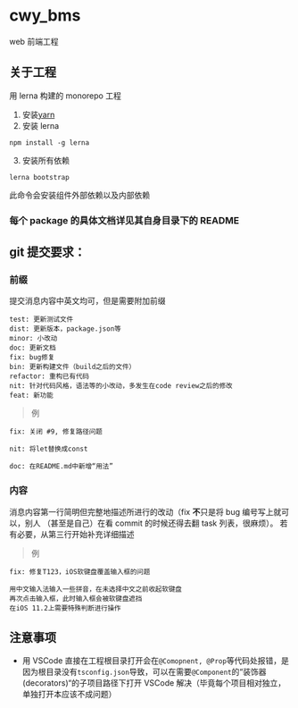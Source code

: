 # cwy_bms

web 前端工程

## 关于工程

用 lerna 构建的 monorepo 工程

1. 安装[yarn](https://yarnpkg.com/en/docs/install)
2. 安装 lerna

```
npm install -g lerna
```

3. 安装所有依赖

```
lerna bootstrap
```

此命令会安装组件外部依赖以及内部依赖

### 每个 package 的具体文档详见其自身目录下的 README

## git 提交要求：

### 前缀

提交消息内容中英文均可，但是需要附加前缀

```
test: 更新测试文件
dist: 更新版本，package.json等
minor: 小改动
doc: 更新文档
fix: bug修复
bin: 更新构建文件（build之后的文件）
refactor: 重构已有代码
nit: 针对代码风格，语法等的小改动，多发生在code review之后的修改
feat: 新功能
```

> 例

```
fix: 关闭 #9, 修复路径问题

nit: 将let替换成const

doc: 在README.md中新增“用法”
```

### 内容

消息内容第一行简明但完整地描述所进行的改动（fix **不**只是将 bug 编号写上就可以，别人
（甚至是自己）在看 commit 的时候还得去翻 task 列表，很麻烦）。
若有必要，从第三行开始补充详细描述

> 例

```
fix: 修复T123，iOS软键盘覆盖输入框的问题

用中文输入法输入一些拼音，在未选择中文之前收起软键盘
再次点击输入框，此时输入框会被软键盘遮挡
在iOS 11.2上需要特殊判断进行操作
```

## 注意事项

- 用 VSCode 直接在工程根目录打开会在`@Comopnent, @Prop`等代码处报错，是因为根目录没有`tsconfig.json`导致，可以在需要`@Component`的“装饰器(decorators)“的子项目路径下打开 VSCode 解决（毕竟每个项目相对独立，单独打开本应该不成问题）
